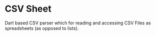 CSV Sheet
=========

Dart based CSV parser which for reading and accessing CSV Files as spreadsheets
(as opposed to lists).
